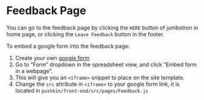# Feedback Page

You can go to the feedback page by clicking the `HERE` button of jumbotron in home page, or clicking the `Leave Feedback` button in the footer.

To embed a google form into the feedback page:

1. Create your own [google form](https://www.google.com/forms/about/)
2. Go to “Form” dropdown in the spreadsheet view, and click “Embed form in a webpage”.
3. This will give you an `<iframe>` snippet to place on the site template.
4. Change the `src` attribute in `<iframe>` to your google form link, it is located in `pushkin/front-end/src/pages/Feedback.js`

